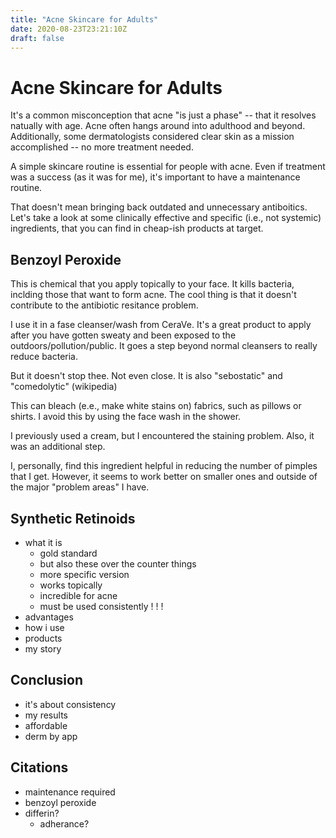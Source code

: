 ```yaml
---
title: "Acne Skincare for Adults"
date: 2020-08-23T23:21:10Z
draft: false
---
```


# Acne Skincare for Adults

It's a common misconception that acne "is just a phase" -- that it resolves natually with age. Acne often hangs around into adulthood and beyond. Additionally, some dermatologists considered clear skin as a mission accomplished -- no more treatment needed. 

A simple skincare routine is essential for people with acne. Even if treatment was a success (as it was for me), it's important to have a maintenance routine. 

That doesn't mean bringing back outdated and unnecessary antiboitics. Let's take a look at some clinically effective and specific (i.e., not systemic) ingredients, that you can find in cheap-ish products at target. 

## Benzoyl Peroxide

This is chemical that you apply topically to your face. It kills bacteria, inclding those that want to form acne. The cool thing is that it doesn't contribute to the antibiotic resitance problem. 

I use it in a fase cleanser/wash from CeraVe. It's a great product to apply after you have gotten sweaty and been exposed to the outdoors/pollution/public. It goes a step beyond normal cleansers to really reduce bacteria. 

But it doesn't stop thee. Not even close. It is also "sebostatic" and "comedolytic" (wikipedia)

This can bleach (e.e., make white stains on) fabrics, such as pillows or shirts. I avoid this by using the face wash in the shower. 

I previously used a cream, but I encountered the staining problem. Also, it was an additional step. 

I, personally, find this ingredient helpful in reducing the number of pimples that I get. However, it seems to work better on smaller ones and outside of the major "problem areas" I have. 

## Synthetic Retinoids 

- what it is 
    - gold standard
    - but also these over the counter things
    - more specific version
    - works topically
    - incredible for acne
    - must be used consistently ! ! !
- advantages
- how i use
- products
- my story

## Conclusion

- it's about consistency
- my results
- affordable
- derm by app

## Citations
- maintenance required
- benzoyl peroxide
- differin? 
    - adherance?